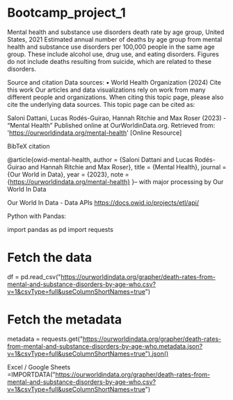 # Bootcamp_project_1

Mental health and substance use disorders death rate by age group, United States, 2021
Estimated annual number of deaths by age group from mental health and substance use disorders per 100,000 people in the same age group. These include alcohol use, drug use, and eating disorders. Figures do not include deaths resulting from suicide, which are related to these disorders.


Source and citation
Data sources: 
•	World Health Organization (2024)
 Cite this work
Our articles and data visualizations rely on work from many different people and organizations. When citing this topic page, please also cite the underlying data sources. This topic page can be cited as:

Saloni Dattani, Lucas Rodés-Guirao, Hannah Ritchie and Max Roser (2023) - “Mental Health” Published online at OurWorldinData.org. Retrieved from: 'https://ourworldindata.org/mental-health' [Online Resource]

BibTeX citation

@article{owid-mental-health,
    author = {Saloni Dattani and Lucas Rodés-Guirao and Hannah Ritchie and Max Roser},
    title = {Mental Health},
    journal = {Our World in Data},
    year = {2023},
    note = {https://ourworldindata.org/mental-health}
}– with major processing by Our World In Data

Our World In Data - Data APIs
https://docs.owid.io/projects/etl/api/

Python with Pandas:

import pandas as pd
import requests

# Fetch the data
df = pd.read_csv("https://ourworldindata.org/grapher/death-rates-from-mental-and-substance-disorders-by-age-who.csv?v=1&csvType=full&useColumnShortNames=true")

# Fetch the metadata
metadata = requests.get("https://ourworldindata.org/grapher/death-rates-from-mental-and-substance-disorders-by-age-who.metadata.json?v=1&csvType=full&useColumnShortNames=true").json()

Excel / Google Sheets
=IMPORTDATA("https://ourworldindata.org/grapher/death-rates-from-mental-and-substance-disorders-by-age-who.csv?v=1&csvType=full&useColumnShortNames=true")

